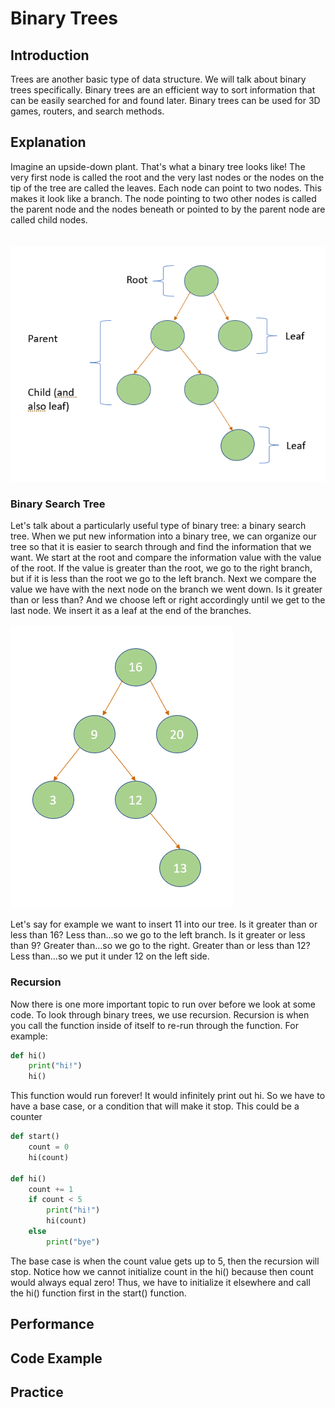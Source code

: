 # Binary Trees
## Introduction
Trees are another basic type of data structure. We will talk about binary trees specifically. Binary trees are an efficient way to sort information that can be easily searched for and found later. Binary trees can be used for 3D games, routers, and search methods. 

## Explanation
Imagine an upside-down plant. That's what a binary tree looks like! The very first node is called the root and the very last nodes or the nodes on the tip of the tree are called the leaves. Each node can point to two nodes. This makes it look like a branch. The node pointing to two other nodes is called the parent node and the nodes beneath or pointed to by the parent node are called child nodes. 
<br>
<br>
<br>
![](binarytree1.PNG)

### Binary Search Tree
Let's talk about a particularly useful type of binary tree: a binary search tree. When we put new information into a binary tree, we can organize our tree so that it is easier to search through and find the information that we want. We start at the root and compare the information value with the value of the root. If the value is greater than the root, we go to the right branch, but if it is less than the root we go to the left branch. Next we compare the value we have with the next node on the branch we went down. Is it greater than or less than? And we choose left or right accordingly until we get to the last node. We insert it as a leaf at the end of the branches. 
<br>
<br>
![](binarytree2.PNG)

Let's say for example we want to insert 11 into our tree. Is it greater than or less than 16? Less than...so we go to the left branch. Is it greater or less than 9? Greater than...so we go to the right. Greater than or less than 12? Less than...so we put it under 12 on the left side. 

### Recursion
Now there is one more important topic to run over before we look at some code. To look through binary trees, we use recursion. Recursion is when you call the function inside of itself to re-run through the function. For example:
```python
def hi()
    print("hi!")
    hi()
```
This function would run forever! It would infinitely print out hi. So we have to have a base case, or a condition that will make it stop. This could be a counter 

```python
def start()
    count = 0
    hi(count)

def hi()
    count += 1
    if count < 5    
        print("hi!")
        hi(count)
    else
        print("bye")
```
The base case is when the count value gets up to 5, then the recursion will stop. Notice how we cannot initialize count in the hi() because then count would always equal zero! Thus, we have to initialize it elsewhere and call the hi() function first in the start() function. 
## Performance


## Code Example

## Practice